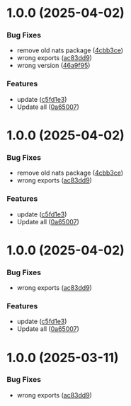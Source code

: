 # 1.0.0 (2025-04-02)


### Bug Fixes

* remove old nats package ([4cbb3ce](https://github.com/yogaajs/yNats/commit/4cbb3ce5eb58c1b30166d9392944088711bd7214))
* wrong exports ([ac83dd9](https://github.com/yogaajs/yNats/commit/ac83dd9bdf0e26ce3e6457040d1eb021a41b3a17))
* wrong version ([46a9f95](https://github.com/yogaajs/yNats/commit/46a9f951e6f651c81f0af67c4826992f81ea4457))


### Features

* update ([c5fd1e3](https://github.com/yogaajs/yNats/commit/c5fd1e3f1b2d9b239860eeb9b947339932102d6a))
* Update all ([0a65007](https://github.com/yogaajs/yNats/commit/0a65007d8c1513ff48ccc1f8ce9d35cac6ea3ffe))

# 1.0.0 (2025-04-02)


### Bug Fixes

* remove old nats package ([4cbb3ce](https://github.com/yogaajs/yNats/commit/4cbb3ce5eb58c1b30166d9392944088711bd7214))
* wrong exports ([ac83dd9](https://github.com/yogaajs/yNats/commit/ac83dd9bdf0e26ce3e6457040d1eb021a41b3a17))


### Features

* update ([c5fd1e3](https://github.com/yogaajs/yNats/commit/c5fd1e3f1b2d9b239860eeb9b947339932102d6a))
* Update all ([0a65007](https://github.com/yogaajs/yNats/commit/0a65007d8c1513ff48ccc1f8ce9d35cac6ea3ffe))

# 1.0.0 (2025-04-02)


### Bug Fixes

* wrong exports ([ac83dd9](https://github.com/yogaajs/yNats/commit/ac83dd9bdf0e26ce3e6457040d1eb021a41b3a17))


### Features

* update ([c5fd1e3](https://github.com/yogaajs/yNats/commit/c5fd1e3f1b2d9b239860eeb9b947339932102d6a))
* Update all ([0a65007](https://github.com/yogaajs/yNats/commit/0a65007d8c1513ff48ccc1f8ce9d35cac6ea3ffe))

# 1.0.0 (2025-03-11)


### Bug Fixes

* wrong exports ([ac83dd9](https://github.com/yogaajs/yNats/commit/ac83dd9bdf0e26ce3e6457040d1eb021a41b3a17))
